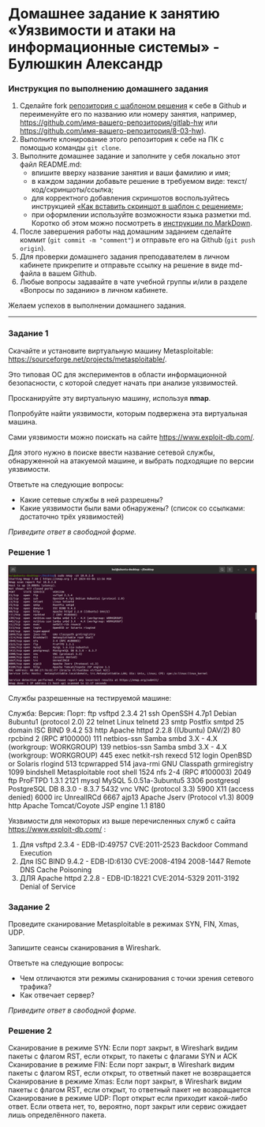 # Домашнее задание к занятию «Уязвимости и атаки на информационные системы» - Булюшкин Александр

### Инструкция по выполнению домашнего задания

1. Сделайте fork [репозитория c шаблоном решения](https://github.com/netology-code/sys-pattern-homework) к себе в Github и переименуйте его по названию или номеру занятия, например, https://github.com/имя-вашего-репозитория/gitlab-hw или https://github.com/имя-вашего-репозитория/8-03-hw).
2. Выполните клонирование этого репозитория к себе на ПК с помощью команды `git clone`.
3. Выполните домашнее задание и заполните у себя локально этот файл README.md:
   - впишите вверху название занятия и ваши фамилию и имя;
   - в каждом задании добавьте решение в требуемом виде: текст/код/скриншоты/ссылка;
   - для корректного добавления скриншотов воспользуйтесь инструкцией [«Как вставить скриншот в шаблон с решением»](https://github.com/netology-code/sys-pattern-homework/blob/main/screen-instruction.md);
   - при оформлении используйте возможности языка разметки md. Коротко об этом можно посмотреть в [инструкции по MarkDown](https://github.com/netology-code/sys-pattern-homework/blob/main/md-instruction.md).
4. После завершения работы над домашним заданием сделайте коммит (`git commit -m "comment"`) и отправьте его на Github (`git push origin`).
5. Для проверки домашнего задания преподавателем в личном кабинете прикрепите и отправьте ссылку на решение в виде md-файла в вашем Github.
6. Любые вопросы задавайте в чате учебной группы и/или в разделе «Вопросы по заданию» в личном кабинете.

Желаем успехов в выполнении домашнего задания.

------

### Задание 1

Скачайте и установите виртуальную машину Metasploitable: https://sourceforge.net/projects/metasploitable/.

Это типовая ОС для экспериментов в области информационной безопасности, с которой следует начать при анализе уязвимостей.

Просканируйте эту виртуальную машину, используя **nmap**.

Попробуйте найти уязвимости, которым подвержена эта виртуальная машина.

Сами уязвимости можно поискать на сайте https://www.exploit-db.com/.

Для этого нужно в поиске ввести название сетевой службы, обнаруженной на атакуемой машине, и выбрать подходящие по версии уязвимости.

Ответьте на следующие вопросы:

- Какие сетевые службы в ней разрешены?
- Какие уязвимости были вами обнаружены? (список со ссылками: достаточно трёх уязвимостей)
  
*Приведите ответ в свободной форме.*  

### Решение 1

![Task_01.png](https://github.com/bulrza/13-01/blob/main/img/Task_01a.png)

Службы разрешенные на тестируемой машине:

Служба:     Версия:                                            Порт:
ftp         vsftpd 2.3.4                                       21
ssh         OpenSSH 4.7p1 Debian 8ubuntu1 (protocol 2.0)       22
telnet      Linux telnetd                                      23
smtp        Postfix smtpd                                      25
domain      ISC BIND 9.4.2                                     53
http        Apache httpd 2.2.8 ((Ubuntu) DAV/2)                80
rpcbind     2 (RPC #100000)                                    111
netbios-ssn Samba smbd 3.X - 4.X (workgroup: WORKGROUP)        139
netbios-ssn Samba smbd 3.X - 4.X (workgroup: WORKGROUP)        445
exec        netkit-rsh rexecd                                  512
login       OpenBSD or Solaris rlogind                         513
tcpwrapped                                                     514
java-rmi    GNU Classpath grmiregistry                         1099
bindshell   Metasploitable root shell                          1524
nfs         2-4 (RPC #100003)                                  2049
ftp         ProFTPD 1.3.1                                      2121
mysql       MySQL 5.0.51a-3ubuntu5                             3306
postgresql  PostgreSQL DB 8.3.0 - 8.3.7                        5432
vnc         VNC (protocol 3.3)                                 5900
X11         (access denied)                                    6000
irc         UnrealIRCd                                         6667
ajp13       Apache Jserv (Protocol v1.3)                       8009
http        Apache Tomcat/Coyote JSP engine 1.1                8180

Уязвимости для некоторых из выше перечисленных служб с сайта https://www.exploit-db.com/ :
1.    Для vsftpd 2.3.4 - EDB-ID:49757 CVE:2011-2523  Backdoor Command Execution
2.    Для ISC BIND 9.4.2 - EDB-ID:6130 CVE:2008-4194 2008-1447 Remote DNS Cache Poisoning
3.    ДЛЯ Apache httpd 2.2.8 - EDB-ID:18221 CVE:2014-5329 2011-3192 Denial of Service

### Задание 2

Проведите сканирование Metasploitable в режимах SYN, FIN, Xmas, UDP.

Запишите сеансы сканирования в Wireshark.

Ответьте на следующие вопросы:

- Чем отличаются эти режимы сканирования с точки зрения сетевого трафика?
- Как отвечает сервер?

*Приведите ответ в свободной форме.*

### Решение 2

 Сканирование в режиме SYN:
Если порт закрыт, в  Wireshark видим пакеты с флагом RST, если открыт, то пакеты с флагами SYN и ACK
 Сканирование в режиме FIN:
Если порт закрыт, в Wireshark видим пакеты с флагом RST, если открыт, то ответный пакет не возвращается
 Сканирование в режиме Xmas:
Если порт закрыт, в Wireshark видим пакеты с флагом RST, если открыт, то ответный пакет не возвращается
 Сканирование в режиме UDP:
Порт открыт если приходит какой-либо ответ. Если ответа нет, то, вероятно, порт закрыт или сервис ожидает лишь определённого пакета.


